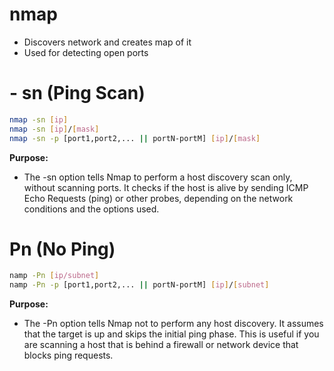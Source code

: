 # nmap

- Discovers network and creates map of it 
- Used for detecting open ports 

# - sn (Ping Scan)
```bash
nmap -sn [ip]
nmap -sn [ip]/[mask]
nmap -sn -p [port1,port2,... || portN-portM] [ip]/[mask]
```

**Purpose:** 
- The -sn option tells Nmap to perform a host discovery scan only, without scanning ports. It checks if the host is alive by sending ICMP Echo Requests (ping) or other probes, depending on the network conditions and the options used.

# Pn (No Ping)

```bash
namp -Pn [ip/subnet]
namp -Pn -p [port1,port2,... || portN-portM] [ip]/[subnet]
```

**Purpose:**
- The -Pn option tells Nmap not to perform any host discovery. It assumes that the target is up and skips the initial ping phase. This is useful if you are scanning a host that is behind a firewall or network device that blocks ping requests.


